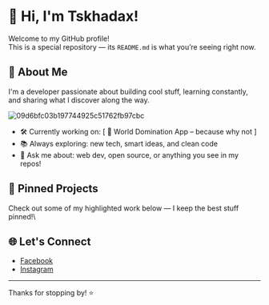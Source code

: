 # 👋 Hi, I'm Tskhadax!

Welcome to my GitHub profile!  
This is a special repository — its `README.md` is what you’re seeing right now.

## 🚀 About Me
I'm a developer passionate about building cool stuff, learning constantly, and sharing what I discover along the way.

![09d6bfc03b197744925c51762fb97cbc](https://github.com/user-attachments/assets/c426eb9c-f9bc-4bb9-a9ad-f67892e3ea43)


- 🛠️ Currently working on: [ 🚀 World Domination App – because why not ]
- 📚 Always exploring: new tech, smart ideas, and clean code
- 💬 Ask me about: web dev, open source, or anything you see in my repos!

## 📌 Pinned Projects
Check out some of my highlighted work below — I keep the best stuff pinned!\

## 🌐 Let's Connect
- [Facebook](https://www.facebook.com/profile.php?id=100047461265608)
- [Instagram](https://www.instagram.com/tskhadax/)

---

Thanks for stopping by! ⭐
